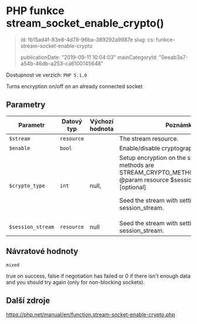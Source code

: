 PHP funkce stream_socket_enable_crypto()
========================================

> id: fb15ad4f-83e8-4d78-96ba-389292a9987e
> slug:
> 	cs: funkce-stream-socket-enable-crypto
> 
> publicationDate: "2019-09-11 10:04:03"
> mainCategoryId: "0eeab3a7-a54b-46db-a253-ca6100145648"

Dostupnost ve verzích: `PHP 5.1.0`

Turns encryption on/off on an already connected socket


Parametry
--------------

| Parametr | Datový typ | Výchozí hodnota | Poznámka |
|-----|-----|-----|-----|
| `$stream` | `resource` |  | The stream resource. |
| `$enable` | `bool` |  | Enable/disable cryptography on the stream. |
| `$crypto_type` | `int` | null, | Setup encryption on the stream. Valid methods are STREAM_CRYPTO_METHOD_SSLv2_CLIENT @param resource $session_stream [optional] <p> Seed the stream with settings from session_stream. |
| `$session_stream` | `resource` | null | Seed the stream with settings from session_stream. |


Návratové hodnoty
----------------

`mixed`

true on success, false if negotiation has failed or
0 if there isn't enough data and you should try again
(only for non-blocking sockets).

Další zdroje
------------

https://php.net/manual/en/function.stream-socket-enable-crypto.php
